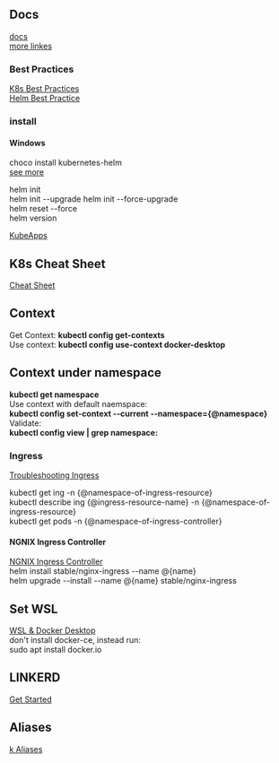 ## Docs
[docs](https://helm.sh/docs/)  
[more linkes](https://helm.sh/docs/related/)  

### Best Practices
[K8s Best Practices](https://www.youtube.com/playlist?list=PLIivdWyY5sqL3xfXz5xJvwzFW_tlQB_GB)  
[Helm Best Practice](https://helm.sh/docs/chart_best_practices/)  

### install

#### Windows

choco install kubernetes-helm  
[see more](https://helm.sh/docs/using_helm/#installing-helm)

helm init  
helm init --upgrade
helm init --force-upgrade  
helm reset --force  
helm version  

[KubeApps](https://github.com/kubeapps/kubeapps/blob/master/chart/kubeapps/README.md)

## K8s Cheat Sheet  

[Cheat Sheet](https://kubernetes.io/docs/reference/kubectl/cheatsheet/)  

## Context
Get Context: 
**kubectl config get-contexts**  
Use context: 
**kubectl config use-context docker-desktop**  

## Context under namespace
**kubectl get namespace**  
Use context with default naemspace:  
**kubectl config set-context --current --namespace={@namespace}**  
Validate:  
**kubectl config view | grep namespace:**

### Ingress
[Troubleshooting Ingress](https://github.com/kubernetes/ingress-nginx/blob/master/docs/troubleshooting.md)  

kubectl get ing -n {@namespace-of-ingress-resource}  
kubectl describe ing {@ingress-resource-name} -n {@namespace-of-ingress-resource}  
kubectl get pods -n {@namespace-of-ingress-controller}

#### NGNIX Ingress Controller

[NGNIX Ingress Controller](https://hub.kubeapps.com/charts/stable/nginx-ingress)  
helm install stable/nginx-ingress --name @{name}  
helm upgrade --install --name @{name} stable/nginx-ingress

## Set WSL 

[WSL & Docker Desktop](https://nickjanetakis.com/blog/setting-up-docker-for-windows-and-wsl-to-work-flawlessly)  
don't install docker-ce, instead run:  
sudo apt install docker.io  

## LINKERD

[Get Started](https://linkerd.io/2/getting-started/)  



## Aliases

[k Aliases](https://github.com/ahmetb/kubectl-aliases/blob/0533366d8e3e3b3987cc1b7b07a7e8fcfb69f93c/.kubectl_aliases)  
